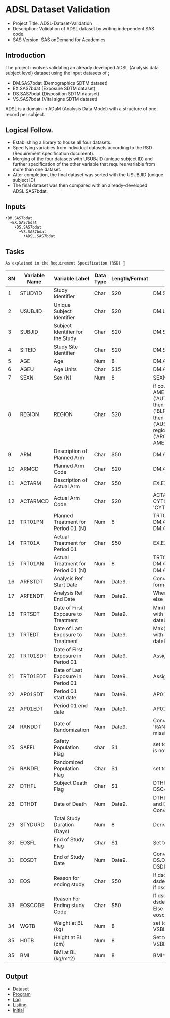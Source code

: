 # ADSL Dataset Validation
- Project Title: 	ADSL-Dataset-Validation
- Description: 		Validation of ADSL dataset by writing independent SAS code.
- SAS Version:		SAS onDemand for Academics
## Introduction 
The project involves validating an already developed ADSL (Analysis data subject level) dataset using the input datasets of ; 
- DM.SAS7bdat (Demographics SDTM dataset)
- EX.SAS7bdat (Exposure SDTM dataset)
- DS.SAS7bdat (Disposition SDTM dataset)
- VS.SAS7bdat (Vital signs SDTM dataset)

ADSL  is a domain in ADaM (Analysis Data Model) with a structure of one record per subject.

## Logical Follow.
- Establishing a library to house all four datasets. 
- Specifying variables from individual datasets according to the RSD (Requirement specification document). 
- Merging of the four datasets with USUBJID (unique subject ID)  and further specification of the other variable that requires variable from more than one dataset.
- After completion, the final dataset was sorted with the USUBJID (unique subject ID) 
- The final dataset was then compared with an already-developed ADSL.SAS7bdat.
## Inputs
    •DM.SAS7bdat
      •EX.SAS7bdat
        •DS.SAS7bdat
          •VS.SAS7bdat
            •ADSL.SAS7bdat


## Tasks
	As explained in the Requirement Specification (RSD) 🔽

|SN|Variable Name 	|Variable Label |Data Type|Length/Format 	|Algorithm|
|---|---------------|---------------|---------|---------------|---------|
|1|STUDYID|Study Identifier|Char|$20|DM.STUDYID|
|2|USUBJID |Unique Subject Identifier| Char|$20|DM.USUBJID|
|3|SUBJID  |Subject Identifier for the Study|Char|$20|DM.SUBJID|
|4|SITEID  |Study Site Identifier|Char|$20|DM.SITEID|
|5|AGE  |Age|Num|8|DM.AGE|
|6|AGEU  |Age Units|Char|$15|DM.AGE|
|7|SEXN |Sex (N) |Num |8 |SEXN=1 when SEX='M'; else 2 when SEX='F'|
|8|REGION| REGION| Char| $20 | if country in('CAN','USA') then region='NORTH AMERICA' else if country in ('AUT','BEL','DNK','ITA','NLD','NOR','SWE','FRA','ISR') then region='WESTERN EUROPE' else if country in ('BLR','BGR','HUN','POL','ROU','RUS','SVK','UKR','TUR') then region='EASTERN EUROPE'; else if country in ('AUS','CHN','HKG','IND','MYS','SGP','TWN','THA') then region='ASIA';  else if country in ('ARG','CHL','COL','MEX','PER') then region='LATIN AMERICA';|
|9|ARM |Description of Planned Arm |Char |$50| DM.ARM |
|10|ARMCD |Planned Arm Code |Char| $20 |DM.ARMCD|
|11|ACTARM| Description of Actual Arm| Char |$50 |EX.EXTRT |
|12|ACTARMCD| Actual Arm Code |Char| $20| ACTARMCD='PLAC' When EX.EXTRT='Placebo';  else' CYT00110' when EX.EXTRT='CYT001 10 MG '; else 'CYT0013 ' when EX.EXTRT='CYT001 3 MG ';|
|13|TRT01PN |Planned Treatment for Period 01 (N) |Num |8|TRT01PN=1 when DM.ARM='Placebo '; else 2 when	DM.ARM='CYT001 3 MG'; else 3 when	DM.ARM='CYT001 10 MG';|
|14|TRT01A |Actual Treatment for Period 01 |Char |$50| EX.EXTRT |
|15|TRT01AN |Actual Treatment for Period 01 (N)| Num| 8|TRT01AN=1 when DM.ARM='Placebo '; else 2 when DM.ARM='CYT001 10 MG'; else 3 when DM.ARM='CYT001 3 MG' |
|16|ARFSTDT |Analysis Ref Start Date |Num| Date9.|Converting DM.RFSTDTC from character ISO8601 format to numeric date9 format. |
|17|ARFENDT| Analysis Ref End Date| Num |Date9.|When DM.RFENDTC is not missing then DM.RFENDTC; else DS.DSSTDTC when DS.DSSCAT='END OF STUDY '|
|18|TRTSDT| Date of First Exposure to Treatment |Num |Date9.|Min(EXSTDTC) or For each subject select the EX record with the First. EXSTDTC. Convert EX.EXSTDTC SAS date9 format|
|19|TRTEDT |Date of Last Exposure to Treatment |Num |Date9.|Max(EXENDTC) or For each subject select the EX record with the Last. EXENDTC. Convert EX.EXENDTC SAS date9 format.| 
|20|TRT01SDT |Date of First Exposure in Period 01| Num |Date9.| Assign TRTSDT|
|21|TRT01EDT |Date of Last Exposure in Period 01 |Num |Date9.| Assign TRTEDT|
|22|AP01SDT |Period 01 start date |Num |Date9.| AP01SDT= min(sv.svstdtc) |
|23|AP01EDT |Period 01 end date| Num| Date9.| AP01SDT=TRT01EDT+28 days |
|24|RANDDT |Date of Randomization |Num |Date9. |Convert DSSTDTC to SAS date9 when DS.DSDECOD is 'RANDOMIZED' and DSSCAT is 'RANDOMIZATION'; else missing; |
|25|SAFFL |Safety Population Flag |char| $1| set to 'Y' when RANDDT is not missing and EX.EXSTDTC is not missing |
|26|RANDFL |Randomized Population Flag |Char |$1| set to 'Y' when RANDDT is not missing;|
|27|DTHFL| Subject Death Flag |Char| $1|DTHFL='Y ' when DS.DSDECOD="DEATH " and DSCAT="DISPOSITION EVENT "|
|28|DTHDT |Date of Death |Num| Date9.|DTHDT =DS. DSSTDTC when DS.DSDECOD="DEATH " and DSCAT="DISPOSITION EVENT "; else missing; Convert to SAS date9 format|
|29|STYDURD |Total Study Duration (Days) |Num |8 |Derived as ARFENDT-ARFSTDT+1 |
|30|EOSFL| End of Study Flag |Char| $1 |Set to 'Y' When DS.DSSCAT = 'END OF STUDY'; else 'N' |
|31|EOSDT |End of Study Date| Num |Date9.|Convert DS.DSSTDTC to SAS date9 format when DS.DSSCAT = 'END OF STUDY' and DSDECOD="DISPOSITION EVENT "; |
|32|EOS |Reason for ending study| Char| $50 |If dscat eq ‘DISPOSITION EVENT’ and dsdecod=”COMPLETED” then eos=’COMPLETED” Else if dscat eq ‘DISPOSITION EVENT’ then eos=dsterm|
|33|EOSCODE| Reason For Ending study Code |Char| $50|If dscat eq ‘DISPOSITION EVENT’ and dsdecod=”COMPLETED” then eoscode=’COMPLETED” Else if dscat eq ‘DISPOSITION EVENT’ then eoscode=DSDECOD|
|34|WGTB |Weight at BL (kg) |Num |8 |set to VS.VSSTRESN when VS.VSTESTCD=Weight and VSBLFL=Y|
|35|HGTB |Height at BL (cm) |Num| 8 |Set to VS.VSSTRESN when VS. VSTESTCD=Height and VSBLFL=Y|	
|35|BMI| BMI at BL (kg/m^2) |Num| 8 |BMI=(WEIGHT*703)/(HEIGHT**2) |

## Output
- [Dataset](https://github.com/princeadeyemoboy/ADaM-Dataset-Validation-ADSL-/blob/main/qc_adsl.sas7bdat)
- [Program](https://github.com/princeadeyemoboy/ADaM-Dataset-Validation-ADSL-/blob/main/QC_adsl.sas)
- [Log](https://github.com/princeadeyemoboy/ADaM-Dataset-Validation-ADSL-/blob/main/QC_adsl.log)
- [Listing](https://github.com/princeadeyemoboy/ADaM-Dataset-Validation-ADSL-/blob/main/QC_adsl.lst)
- [Initial]()

